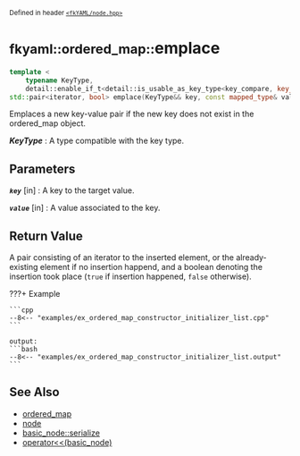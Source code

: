 <small>Defined in header [`<fkYAML/node.hpp>`](https://github.com/fktn-k/fkYAML/blob/develop/include/fkYAML/ordered_map.hpp)</small>

# <small>fkyaml::ordered_map::</small>emplace

```cpp
template <
    typename KeyType,
    detail::enable_if_t<detail::is_usable_as_key_type<key_compare, key_type, KeyType>::value, int> = 0>
std::pair<iterator, bool> emplace(KeyType&& key, const mapped_type& value) noexcept;
```

Emplaces a new key-value pair if the new key does not exist in the ordered_map object.

***KeyType***
:   A type compatible with the key type.

## **Parameters**

***`key`*** [in]
:   A key to the target value.

***`value`*** [in]
:   A value associated to the key.

## **Return Value**

A pair consisting of an iterator to the inserted element, or the already-existing element if no insertion happend, and a boolean denoting the insertion took place (`true` if insertion happened, `false` otherwise).

???+ Example

    ```cpp
    --8<-- "examples/ex_ordered_map_constructor_initializer_list.cpp"
    ```

    output:
    ```bash
    --8<-- "examples/ex_ordered_map_constructor_initializer_list.output"
    ```

## **See Also**

* [ordered_map](index.md)
* [node](../basic_node/node.md)
* [basic_node::serialize](../basic_node/serialize.md)
* [operator<<(basic_node)](../basic_node/insertion_operator.md)
